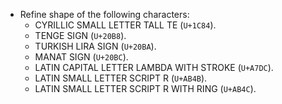 * Refine shape of the following characters:
  - CYRILLIC SMALL LETTER TALL TE (`U+1C84`).
  - TENGE SIGN (`U+20B8`).
  - TURKISH LIRA SIGN (`U+20BA`).
  - MANAT SIGN (`U+20BC`).
  - LATIN CAPITAL LETTER LAMBDA WITH STROKE (`U+A7DC`).
  - LATIN SMALL LETTER SCRIPT R (`U+AB4B`).
  - LATIN SMALL LETTER SCRIPT R WITH RING (`U+AB4C`).
